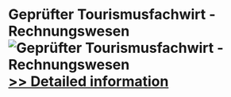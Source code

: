 # Geprüfter Tourismusfachwirt - Rechnungswesen<br />![Geprüfter Tourismusfachwirt - Rechnungswesen](https://mycommerce.akamaized.net/api/pimages/P300481265/BIG/300481265.JPG)<br />[>> Detailed information](https://secure.shareit.com/shareit/product.html?productid=300481265&affiliateid=200057808)